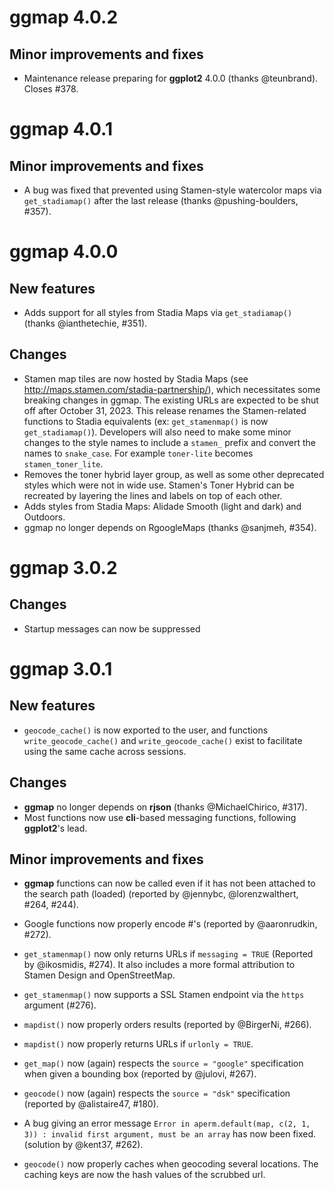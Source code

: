 # ggmap 4.0.2

## Minor improvements and fixes

* Maintenance release preparing for **ggplot2** 4.0.0 (thanks @teunbrand). 
  Closes #378.



# ggmap 4.0.1

## Minor improvements and fixes

* A bug was fixed that prevented using Stamen-style watercolor maps via 
  `get_stadiamap()` after the last release (thanks @pushing-boulders, #357).



# ggmap 4.0.0

## New features

* Adds support for all styles from Stadia Maps via `get_stadiamap()` (thanks
  @ianthetechie, #351).

## Changes

* Stamen map tiles are now hosted by Stadia Maps (see http://maps.stamen.com/stadia-partnership/),
  which necessitates some breaking changes in ggmap. The existing URLs
  are expected to be shut off after October 31, 2023. This release
  renames the Stamen-related functions to Stadia equivalents 
  (ex: `get_stamenmap()` is now `get_stadiamap()`). Developers will also need to make
  some minor changes to the style names to include a `stamen_` prefix and
  convert the names to `snake_case`. For example `toner-lite` becomes
  `stamen_toner_lite`.
* Removes the toner hybrid layer group, as well as some other deprecated
  styles which were not in wide use. Stamen's Toner Hybrid can be
  recreated by layering the lines and labels on top of each other.
* Adds styles from Stadia Maps: Alidade Smooth (light and dark) and
  Outdoors.
* ggmap no longer depends on RgoogleMaps (thanks @sanjmeh, #354).



# ggmap 3.0.2

## Changes

*   Startup messages can now be suppressed



# ggmap 3.0.1

## New features

*   `geocode_cache()` is now exported to the user, and functions 
    `write_geocode_cache()` and `write_geocode_cache()` exist to facilitate 
    using the same cache across sessions.
    
## Changes

*   __ggmap__ no longer depends on __rjson__ (thanks @MichaelChirico, #317). 
*   Most functions now use **cli**-based messaging functions, following 
    **ggplot2**'s lead.

## Minor improvements and fixes

*   __ggmap__ functions can now be called even if it has not been attached to 
    the search path (loaded) (reported by @jennybc, @lorenzwalthert, #264, 
    #244).
    
*   Google functions now properly encode #'s (reported by @aaronrudkin, #272).
    
*   `get_stamenmap()` now only returns URLs if `messaging = TRUE` (Reported by
    @ikosmidis, #274). It also includes a more formal attribution to Stamen 
    Design and OpenStreetMap.
    
*   `get_stamenmap()` now supports a SSL Stamen endpoint via the `https` 
    argument (#276).

*   `mapdist()` now properly orders results (reported by @BirgerNi, #266).

*   `mapdist()` now properly returns URLs if `urlonly = TRUE`.

*   `get_map()` now (again) respects the `source = "google"` specification when 
    given a bounding box (reported by @julovi, #267).

*   `geocode()` now (again) respects the `source = "dsk"` specification 
    (reported by @alistaire47, #180).
    
*   A bug giving an error message `Error in aperm.default(map, c(2, 1, 3)) : invalid first argument, must be an array` has now been fixed. (solution by @kent37, #262).

*   `geocode()` now properly caches when geocoding several locations. The 
    caching keys are now the hash values of the scrubbed url.

